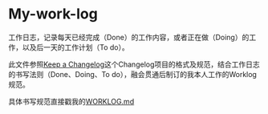 # My-work-log
工作日志，记录每天已经完成（Done）的工作内容，或者正在做（Doing）的工作，以及后一天的工作计划（To do）。

此文件参照[Keep a Changelog](https://keepachangelog.com/en/1.0.0/)这个Changelog项目的格式及规范，结合工作日志的书写法则（Done、Doing、To do），融会贯通后制订的我本人工作的Worklog规范。

具体书写规范直接戳我的[WORKLOG.md](./WORKLOG.md)
